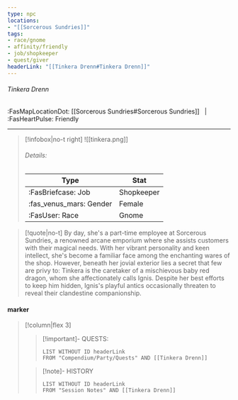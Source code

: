 ```yaml
---
type: npc
locations:
- "[[Sorcerous Sundries]]"
tags:
- race/gnome
- affinity/friendly
- job/shopkeeper
- quest/giver
headerLink: "[[Tinkera Drenn#Tinkera Drenn]]"
---
```

###### Tinkera Drenn
<span class="sub2">:FasMapLocationDot: [[Sorcerous Sundries#Sorcerous Sundries]] &nbsp; | &nbsp; :FasHeartPulse: Friendly</span>
___

> [!infobox|no-t right]
> ![[tinkera.png]]
> ###### Details:
> | Type | Stat |
> | ---- | ---- |
> | :FasBriefcase:  Job | Shopkeeper |
> | :fas_venus_mars: Gender | Female |
> | :FasUser: Race | Gnome |
<span class="clearfix"></span>

> [!quote|no-t]
>By day, she's a part-time employee at Sorcerous Sundries, a renowned arcane emporium where she assists customers with their magical needs. With her vibrant personality and keen intellect, she's become a familiar face among the enchanting wares of the shop. However, beneath her jovial exterior lies a secret that few are privy to: Tinkera is the caretaker of a mischievous baby red dragon, whom she affectionately calls Ignis. Despite her best efforts to keep him hidden, Ignis's playful antics occasionally threaten to reveal their clandestine companionship.

#### marker
> [!column|flex 3]
>> [!important]- QUESTS:
>>```dataview
>>LIST WITHOUT ID headerLink
>>FROM "Compendium/Party/Quests" AND [[Tinkera Drenn]]
>
>>[!note]- HISTORY
>>```dataview
>>LIST WITHOUT ID headerLink
>>FROM "Session Notes" AND [[Tinkera Drenn]]